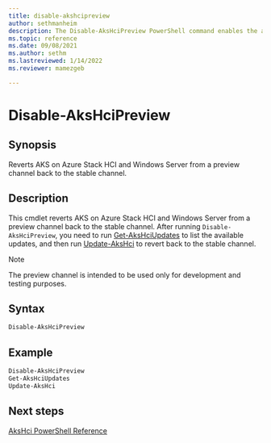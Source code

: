 ```yaml
---
title: disable-akshcipreview
author: sethmanheim
description: The Disable-AksHciPreview PowerShell command enables the ability to revert from a preview channel back to the stable channel.
ms.topic: reference
ms.date: 09/08/2021
ms.author: sethm 
ms.lastreviewed: 1/14/2022
ms.reviewer: mamezgeb

---
```


# Disable-AksHciPreview

## Synopsis
Reverts AKS on Azure Stack HCI and Windows Server from a preview channel back to the stable channel.

## Description
This cmdlet reverts AKS on Azure Stack HCI and Windows Server from a preview channel back to the stable channel. After running `Disable-AksHciPreview`, you need to run [Get-AksHciUpdates](get-akshciupdates.md) to list the available updates, and then run [Update-AksHci](update-akshci.md) to revert back to the stable channel. 

> [!NOTE]
> The preview channel is intended to be used only for development and testing purposes.

## Syntax

```powershell
Disable-AksHciPreview
```

## Example

```powershell
Disable-AksHciPreview
Get-AksHciUpdates
Update-AksHci
```

## Next steps

[AksHci PowerShell Reference](index.md)

